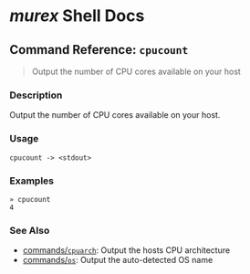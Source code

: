 # _murex_ Shell Docs

## Command Reference: `cpucount`

> Output the number of CPU cores available on your host

### Description

Output the number of CPU cores available on your host.

### Usage

    cpucount -> <stdout>

### Examples

    » cpucount
    4

### See Also

* [commands/`cpuarch`](../commands/cpuarch.md):
  Output the hosts CPU architecture
* [commands/`os`](../commands/os.md):
  Output the auto-detected OS name